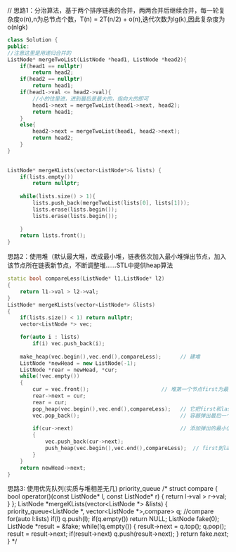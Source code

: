 ﻿// 思路1：分治算法，基于两个排序链表的合并，两两合并后继续合并，每一轮复杂度o(n),n为总节点个数，T(n) = 2T(n/2) + o(n),迭代次数为lg(k),因此复杂度为o(nlgk)
```cpp
class Solution {
public:
//注意这里是用递归合并的
ListNode* mergeTwoList(ListNode *head1, ListNode *head2){
    if(head1 == nullptr)
        return head2;
    if(head2 == nullptr)
        return head1;
    if(head1->val <= head2->val){
        //小的往里进，进到最后是最大的，指向大的即可
        head1->next = mergeTwoList(head1->next, head2);
        return head1;
    }
    else{
        head2->next = mergeTwoList(head1, head2->next);
        return head2;
    }
}

    
ListNode* mergeKLists(vector<ListNode*>& lists) {
    if(lists.empty())
        return nullptr;
    
    while(lists.size() > 1){
        lists.push_back(mergeTwoList(lists[0], lists[1]));
        lists.erase(lists.begin());
        lists.erase(lists.begin());
        
    }
    return lists.front();
}
```

思路2：使用堆（默认最大堆，改成最小堆，链表依次加入最小堆弹出节点，加入该节点所在链表新节点，不断调整堆......STL中提供heap算法

```cpp
static bool compareLess(ListNode* l1,ListNode* l2)
{
    return l1->val > l2->val;
}
ListNode* mergeKLists(vector<ListNode*> &lists)
{
    if(lists.size() < 1) return nullptr;
    vector<ListNode *> vec;

    for(auto i : lists)
        if(i) vec.push_back(i);
    
    make_heap(vec.begin(),vec.end(),compareLess);      // 建堆
    ListNode *newHead = new ListNode(-1);
    ListNode *rear = newHead, *cur;
    while(!vec.empty())
    {
        cur = vec.front();                       // 堆第一个节点first为最小值节点
        rear->next = cur;
        rear = cur;
        pop_heap(vec.begin(),vec.end(),compareLess);   // 它把first和last-1交换，然后重新生成一个堆
        vec.pop_back();                                // 容器弹出最后一个节点
        
        if(cur->next)                                  // 添加弹出的最小值的节点所在链表节点 last-1位置
        {
            vec.push_back(cur->next);
            push_heap(vec.begin(),vec.end(),compareLess);  // first到last-1是一个有效堆，新加入元素重新生成堆
        }
    }
    return newHead->next;
}
```

思路3: 使用优先队列(实质与堆相差无几)  priority_queue
  /*
  struct compare
   {
     bool operator()(const ListNode* l, const ListNode* r)
       {
           return l->val > r->val;
       }
   };
   ListNode *mergeKLists(vector<ListNode *> &lists)
   {
      priority_queue<ListNode *, vector<ListNode *>,compare> q;  //compare
      for(auto l:lists)
        if(l)  q.push(l);
      if(q.empty())  return NULL;
       ListNode fake(0);
       ListNode *result = &fake;
       while(!q.empty())
       {
           result->next = q.top();
           q.pop();
           result = result->next;
           if(result->next)
               q.push(result->next);
       }
       return fake.next;
   }
   */